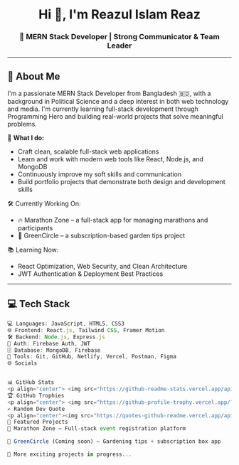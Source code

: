 <h1 align="center">Hi 👋, I'm Reazul Islam Reaz</h1>
<h3 align="center">🚀 MERN Stack Developer | Strong Communicator & Team Leader</h3>

---

## 💫 About Me

I'm a passionate MERN Stack Developer from Bangladesh 🇧🇩, with a background in Political Science and a deep interest in both web technology and media. I'm currently learning full-stack development through Programming Hero and building real-world projects that solve meaningful problems.

🎯 **What I do:**
- Craft clean, scalable full-stack web applications
- Learn and work with modern web tools like React, Node.js, and MongoDB
- Continuously improve my soft skills and communication
- Build portfolio projects that demonstrate both design and development skills

🛠 Currently Working On:
- 🔥 Marathon Zone – a full-stack app for managing marathons and participants
- 🌿 GreenCircle – a subscription-based garden tips project

📚 Learning Now:
- React Optimization, Web Security, and Clean Architecture
- JWT Authentication & Deployment Best Practices

---

## 💻 Tech Stack

```js
💻 Languages: JavaScript, HTML5, CSS3
🌐 Frontend: React.js, Tailwind CSS, Framer Motion
🛠 Backend: Node.js, Express.js
🔐 Auth: Firebase Auth, JWT
🗄 Database: MongoDB, Firebase
🧰 Tools: Git, GitHub, Netlify, Vercel, Postman, Figma
🌐 Socials


📊 GitHub Stats
<p align="center"> <img src="https://github-readme-stats.vercel.app/api?username=reazulislamreaz&show_icons=true&theme=tokyonight" /> <br /> <img src="https://github-readme-streak-stats.herokuapp.com/?user=reazulislamreaz&theme=tokyonight" /> </p>
🏆 GitHub Trophies
<p align="center"> <img src="https://github-profile-trophy.vercel.app/?username=reazulislamreaz&theme=gruvbox&margin-w=10" /> </p>
✍️ Random Dev Quote
<p align="center"><img src="https://quotes-github-readme.vercel.app/api?type=horizontal&theme=merko"/></p>
📌 Featured Projects
🏃 Marathon Zone — Full-stack event registration platform

🌱 GreenCircle (Coming soon) — Gardening tips + subscription box app

🧪 More exciting projects in progress...
